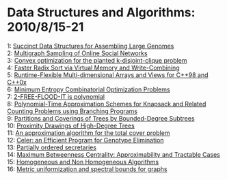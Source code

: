 # Data Structures and Algorithms: 2010/8/15-21  
1: [Succinct Data Structures for Assembling Large Genomes](https://doi.org/10.48550/arXiv.1008.2555)  
2: [Multigraph Sampling of Online Social Networks](https://doi.org/10.48550/arXiv.1008.2565)  
3: [Convex optimization for the planted k-disjoint-clique problem](https://doi.org/10.48550/arXiv.1008.2814)  
4: [Faster Radix Sort via Virtual Memory and Write-Combining](https://doi.org/10.48550/arXiv.1008.2849)  
5: [Runtime-Flexible Multi-dimensional Arrays and Views for C++98 and C++0x](https://doi.org/10.48550/arXiv.1008.2909)  
6: [Minimum Entropy Combinatorial Optimization Problems](https://doi.org/10.48550/arXiv.1008.2928)  
7: [2-FREE-FLOOD-IT is polynomial](https://doi.org/10.48550/arXiv.1008.3091)  
8: [Polynomial-Time Approximation Schemes for Knapsack and Related Counting  Problems using Branching Programs](https://doi.org/10.48550/arXiv.1008.3187)  
9: [Partitions and Coverings of Trees by Bounded-Degree Subtrees](https://doi.org/10.48550/arXiv.1008.3190)  
10: [Proximity Drawings of High-Degree Trees](https://doi.org/10.48550/arXiv.1008.3193)  
11: [An approximation algorithm for the total cover problem](https://doi.org/10.48550/arXiv.1008.3216)  
12: [Celer: an Efficient Program for Genotype Elimination](https://doi.org/10.48550/arXiv.1008.3305)  
13: [Partially ordered secretaries](https://doi.org/10.48550/arXiv.1008.3310)  
14: [Maximum Betweenness Centrality: Approximability and Tractable Cases](https://doi.org/10.48550/arXiv.1008.3503)  
15: [Homogeneous and Non Homogeneous Algorithms](https://doi.org/10.48550/arXiv.1008.3546)  
16: [Metric uniformization and spectral bounds for graphs](https://doi.org/10.48550/arXiv.1008.3594)  